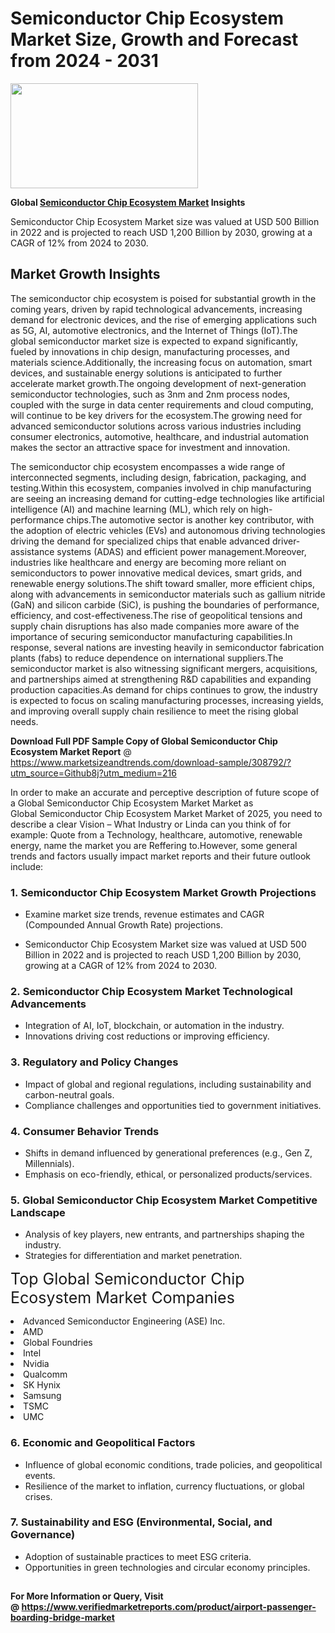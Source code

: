 <H1>Semiconductor Chip Ecosystem Market Size, Growth and Forecast from 2024 - 2031</H1><img class="aligncenter size-medium wp-image-584254" src="https://thirdeyenews.in/wp-content/uploads/2024/09/Global-Market-Research-300x168.jpeg" alt="" width="300" height="168" /><p><strong>Global&nbsp;<a href="https://www.marketsizeandtrends.com/download-sample/308792/?utm_source=Github8j?utm_medium=216">Semiconductor Chip Ecosystem Market</a> Insights</strong></p><p>Semiconductor Chip Ecosystem Market size was valued at USD 500 Billion in 2022 and is projected to reach USD 1,200 Billion by 2030, growing at a CAGR of 12% from 2024 to 2030.</p><p><h2>Market Growth Insights</h2> <p>The semiconductor chip ecosystem is poised for substantial growth in the coming years, driven by rapid technological advancements, increasing demand for electronic devices, and the rise of emerging applications such as 5G, AI, automotive electronics, and the Internet of Things (IoT).The global semiconductor market size is expected to expand significantly, fueled by innovations in chip design, manufacturing processes, and materials science.Additionally, the increasing focus on automation, smart devices, and sustainable energy solutions is anticipated to further accelerate market growth.The ongoing development of next-generation semiconductor technologies, such as 3nm and 2nm process nodes, coupled with the surge in data center requirements and cloud computing, will continue to be key drivers for the ecosystem.The growing need for advanced semiconductor solutions across various industries including consumer electronics, automotive, healthcare, and industrial automation makes the sector an attractive space for investment and innovation.</p> <p>The semiconductor chip ecosystem encompasses a wide range of interconnected segments, including design, fabrication, packaging, and testing.Within this ecosystem, companies involved in chip manufacturing are seeing an increasing demand for cutting-edge technologies like artificial intelligence (AI) and machine learning (ML), which rely on high-performance chips.The automotive sector is another key contributor, with the adoption of electric vehicles (EVs) and autonomous driving technologies driving the demand for specialized chips that enable advanced driver-assistance systems (ADAS) and efficient power management.Moreover, industries like healthcare and energy are becoming more reliant on semiconductors to power innovative medical devices, smart grids, and renewable energy solutions.The shift toward smaller, more efficient chips, along with advancements in semiconductor materials such as gallium nitride (GaN) and silicon carbide (SiC), is pushing the boundaries of performance, efficiency, and cost-effectiveness.The rise of geopolitical tensions and supply chain disruptions has also made companies more aware of the importance of securing semiconductor manufacturing capabilities.In response, several nations are investing heavily in semiconductor fabrication plants (fabs) to reduce dependence on international suppliers.The semiconductor market is also witnessing significant mergers, acquisitions, and partnerships aimed at strengthening R&D capabilities and expanding production capacities.As demand for chips continues to grow, the industry is expected to focus on scaling manufacturing processes, increasing yields, and improving overall supply chain resilience to meet the rising global needs.<p><span class=""><strong>Download Full PDF Sample Copy of Global Semiconductor Chip Ecosystem Market Report</strong> @ <a href="https://www.marketsizeandtrends.com/download-sample/308792/?utm_source=Github8j?utm_medium=216" target="_blank">https://www.marketsizeandtrends.com/download-sample/308792/?utm_source=Github8j?utm_medium=216</a></span></p><p>In order to make an accurate and perceptive description of future scope of a Global&nbsp;Semiconductor Chip Ecosystem Market Market as Global&nbsp;Semiconductor Chip Ecosystem Market Market of 2025, you need to describe a clear Vision &ndash; What Industry or Linda can you think of for example: Quote from a Technology, healthcare, automotive, renewable energy, name the market you are Reffering to.However, some general trends and factors usually impact market reports and their future outlook include:</p><h3>1.&nbsp;<strong>Semiconductor Chip Ecosystem Market Growth Projections</strong></h3><ul><li>Examine market size trends, revenue estimates and CAGR (Compounded Annual Growth Rate) projections.</li><li><p>Semiconductor Chip Ecosystem Market size was valued at USD 500 Billion in 2022 and is projected to reach USD 1,200 Billion by 2030, growing at a CAGR of 12% from 2024 to 2030.</p></li></ul><h3>2.&nbsp;<strong>Semiconductor Chip Ecosystem Market Technological Advancements</strong></h3><ul><li>Integration of AI, IoT, blockchain, or automation in the industry.</li><li>Innovations driving cost reductions or improving efficiency.</li></ul><h3>3.&nbsp;<strong>Regulatory and Policy Changes</strong></h3><ul><li>Impact of global and regional regulations, including sustainability and carbon-neutral goals.</li><li>Compliance challenges and opportunities tied to government initiatives.</li></ul><h3>4.&nbsp;<strong>Consumer Behavior Trends</strong></h3><ul><li>Shifts in demand influenced by generational preferences (e.g., Gen Z, Millennials).</li><li>Emphasis on eco-friendly, ethical, or personalized products/services.</li></ul><h3>5.&nbsp;<strong>Global Semiconductor Chip Ecosystem Market Competitive Landscape</strong></h3><ul><li>Analysis of key players, new entrants, and partnerships shaping the industry.</li><li>Strategies for differentiation and market penetration.</li></ul><p data-pm-slice="1 1 []"><span style="color: inherit; font-family: inherit; font-size: 25px;">Top Global Semiconductor Chip Ecosystem Market Companies</span></p><div class="" data-test-id=""><p><li>Advanced Semiconductor Engineering (ASE) Inc.</li><li> AMD</li><li> Global Foundries</li><li> Intel</li><li> Nvidia</li><li> Qualcomm</li><li> SK Hynix</li><li> Samsung</li><li> TSMC</li><li> UMC</li></p></div><h3>6.&nbsp;<strong>Economic and Geopolitical Factors</strong></h3><ul><li>Influence of global economic conditions, trade policies, and geopolitical events.</li><li>Resilience of the market to inflation, currency fluctuations, or global crises.</li></ul><h3>7.&nbsp;<strong>Sustainability and ESG (Environmental, Social, and Governance)</strong></h3><ul><li>Adoption of sustainable practices to meet ESG criteria.</li><li>Opportunities in green technologies and circular economy principles.</li></ul><h2><strong style="font-size: 14px;">For More Information or Query, Visit @&nbsp;</strong><a style="background-color: #ffffff; font-size: 14px;" href="https://www.marketsizeandtrends.com/report/semiconductor-chip-ecosystem-market/" target="_blank">https://www.verifiedmarketreports.com/product/airport-passenger-boarding-bridge-market</a></h2>